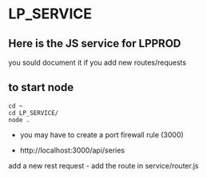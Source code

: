 # LP_SERVICE



## Here is the JS service for LPPROD

you sould document it if you add new routes/requests

## to start node

```
cd ~
cd LP_SERVICE/
node .
```

* you may have to create a port firewall rule (3000)


* http://localhost:3000/api/series

add a new rest request
	- add the route in service/router.js
